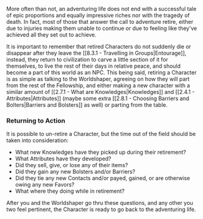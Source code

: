 More often than not, an adventuring life does not end with a successful tale of epic proportions and equally impressive riches nor with the tragedy of death. In fact, most of those that answer the call to adventure retire, either due to injuries making them unable to continue or due to feeling like they've achieved all they set out to achieve.

It is important to remember that retired Characters do not suddenly die or disappear after they leave the [[8.3.1 - Travelling in Groups|Entourage]], instead, they return to civilization to carve a little section of it for themselves, to live the rest of their days in relative peace, and should become a part of this world as an NPC. This being said, retiring a Character is as simple as talking to the Worldshaper, agreeing on how they will part from the rest of the Fellowship, and either making a new character with a similar amount of [[2.7.1 - What are Knowledges|Knowledges]] and [[2.4.1 - Attributes|Attributes]] (maybe some extra [[2.8.1 - Choosing Barriers and Bolters|Barriers and Bolsters]] as well) or parting from the table.

### Returning to Action
It is possible to un-retire a Character, but the time out of the field should be taken into consideration:
- What new Knowledges have they picked up during their retirement?
- What Attributes have they developed?
- Did they sell, give, or lose any of their items?
- Did they gain any new Bolsters and/or Barriers?
- Did they tie any new Contacts and/or payed, gained, or are otherwise owing any new Favors?
- What where they doing while in retirement?

After you and the Worldshaper go thru these questions, and any other you two feel pertinent, the Character is ready to go back to the adventuring life.